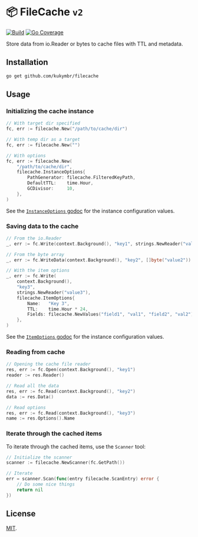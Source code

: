 # 📦 FileCache `v2`

[![Build](https://github.com/kukymbr/filecache/actions/workflows/go.yml/badge.svg)](https://github.com/kukymbr/filecache/actions/workflows/go.yml)
[![Go Coverage](https://github.com/kukymbr/filecache/wiki/coverage.svg)](https://raw.githack.com/wiki/kukymbr/filecache/coverage.html)

Store data from io.Reader or bytes to cache files with TTL and metadata.

## Installation

```sh
go get github.com/kukymbr/filecache 
```

## Usage

### Initializing the cache instance

```go
// With target dir specified
fc, err := filecache.New("/path/to/cache/dir")
```

```go
// With temp dir as a target
fc, err := filecache.New("")
```

```go
// With options
fc, err := filecache.New(
	"/path/to/cache/dir",
    filecache.InstanceOptions{
        PathGenerator: filecache.FilteredKeyPath,
        DefaultTTL:    time.Hour,
        GCDivisor:     10,
    },
)
```

See the [`InstanceOptions` godoc](options.go) for the instance configuration values.

### Saving data to the cache

```go
// From the io.Reader
_, err := fc.Write(context.Background(), "key1", strings.NewReader("value1"))
```

```go
// From the byte array
_, err := fc.WriteData(context.Background(), "key2", []byte("value2"))
```

```go
// With the item options
_, err := fc.Write(
    context.Background(), 
    "key3", 
    strings.NewReader("value3"),
    filecache.ItemOptions{
        Name:   "Key 3",
        TTL:    time.Hour * 24,
        Fields: filecache.NewValues("field1", "val1", "field2", "val2"),
    },
)
```

See the [`ItemOptions` godoc](options.go) for the instance configuration values.

### Reading from cache

```go
// Opening the cache file reader
res, err := fc.Open(context.Background(), "key1")
reader := res.Reader()
```

```go
// Read all the data
res, err := fc.Read(context.Background(), "key2")
data := res.Data()
```

```go
// Read options
res, err := fc.Read(context.Background(), "key3")
name := res.Options().Name
```

### Iterate through the cached items

To iterate through the cached items, use the `Scanner` tool:

```go
// Initialize the scanner
scanner := filecache.NewScanner(fc.GetPath())

// Iterate
err = scanner.Scan(func(entry filecache.ScanEntry) error {
    // Do some nice things  
    return nil
})
```

## License

[MIT](/LICENSE).